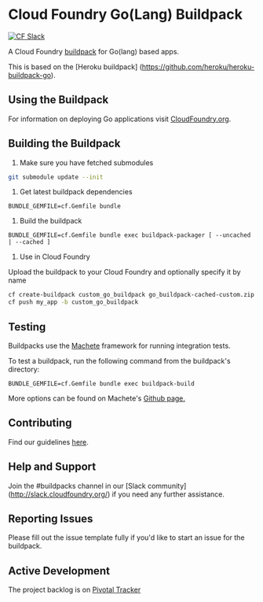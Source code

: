 # Cloud Foundry Go(Lang) Buildpack
[![CF Slack](https://s3.amazonaws.com/buildpacks-assets/buildpacks-slack.svg)](http://slack.cloudfoundry.org)

A Cloud Foundry [buildpack](http://docs.cloudfoundry.org/buildpacks/) for Go(lang) based apps.

This is based on the [Heroku buildpack] (https://github.com/heroku/heroku-buildpack-go).

## Using the Buildpack

For information on deploying Go applications visit [CloudFoundry.org](http://docs.cloudfoundry.org/buildpacks/go/index.html).

## Building the Buildpack

1. Make sure you have fetched submodules

  ```bash
  git submodule update --init
  ```

1. Get latest buildpack dependencies

  ```shell
  BUNDLE_GEMFILE=cf.Gemfile bundle
  ```

1. Build the buildpack

  ```shell
  BUNDLE_GEMFILE=cf.Gemfile bundle exec buildpack-packager [ --uncached | --cached ]
  ```

1. Use in Cloud Foundry

  Upload the buildpack to your Cloud Foundry and optionally specify it by name

  ```bash
  cf create-buildpack custom_go_buildpack go_buildpack-cached-custom.zip 1
  cf push my_app -b custom_go_buildpack
  ```

## Testing
Buildpacks use the [Machete](https://github.com/cloudfoundry/machete) framework for running integration tests.

To test a buildpack, run the following command from the buildpack's directory:

```
BUNDLE_GEMFILE=cf.Gemfile bundle exec buildpack-build
```

More options can be found on Machete's [Github page.](https://github.com/cloudfoundry/machete)

## Contributing

Find our guidelines [here](./CONTRIBUTING.md).

## Help and Support

Join the #buildpacks channel in our [Slack community] (http://slack.cloudfoundry.org/) if you need any further assistance.

## Reporting Issues

Please fill out the issue template fully if you'd like to start an issue for the buildpack.

## Active Development

The project backlog is on [Pivotal Tracker](https://www.pivotaltracker.com/projects/1042066)
